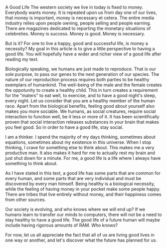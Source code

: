 A Good Life
The western society we live in today is fixed to money. Everybody wants money. It is repeated upon us from day one of our lives, that money is important, money is necessary et cetera.
The entire media industry relies upon people owning, people selling and people earning. There are magazines dedicated to reporting the monetary situations of celebreties. Money is success. Money is good. Money is necessary.

But is it? For one to live a happy, good and successful life, is money a necessity? My goal in this article is to give a little perspective to having a good life. You will hopefully have a wider and richer view of a good life after
reading my text.

Biologically speaking, we humans are just made to reproduce. That is our sole purpose, to pass our genes to the next generation of our species. The nature of our reproduction process requires both parties to be
healthy exemplars of humankind. The well-being of the male and the female creates the oppotunity to create a healthy child. This in turn creates a requirement for the "maters" to eat well, to exercise, and to have a good night's sleep, every night.
Let us consider that you are a healthy member of the human race. Apart from the biological benefits, feeling good about yourself also makes you more sociable. We humans, as social creatures, require social interaction to function
well, be it less or more of it. It has been scientifically proven that social interaction releases substances in your brain that makes you feel good. So in order to have a good life, stay social.

I am a thinker. I spend the majority of my days thinking, sometimes about equations, sometimes about my existence in this universe. When I stop thinking, I crave for something else to think about. This makes me a very productive man.
It also makes it hard for me to actually rest my brain and just shut down for a minute. For me, a good life is a life where I always have something to think about.

As I have stated in this text, a good life has some parts that are common for every human, and some parts that are very individual and must be discovered by every man himself. Being healthy is a biological necessity, while the 
feeling of having money in your pocket make some people happy. There are tribes that live entirely without money, and their happiness comes from other sources.

Our society is evolving, and who knows where we will end up? If we humans learn to transfer our minds to computers, there will not be a need to stay healthy to have a good life. The good life of a future human will maybe include
having rigorous amounts of RAM. Who knows?

For now, let us all appreciate the fact that all of us are living good lives in one way or another, and let's discover what the future has planned for us.
